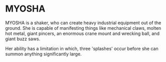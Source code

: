 # MYOSHA
MYOSHA is a shaker, who can create heavy industrial equipment out of the ground. She is capable of manifesting things like mechanical claws, molten hot metal, giant pincers, an enormous crane mount and wrecking ball, and giant buzz saws.

Her ability has a limitation in which, three 'splashes' occur before she can summon anything significantly large.
